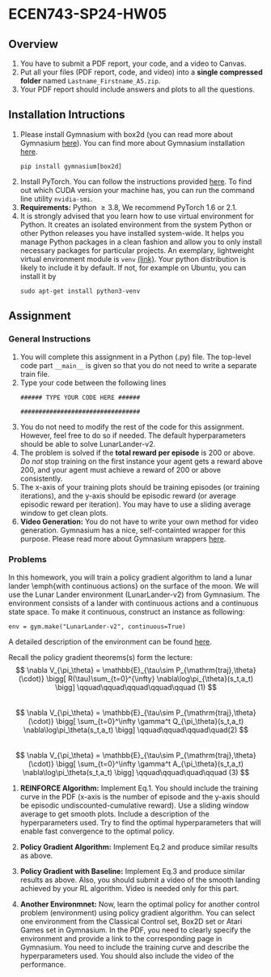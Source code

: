 # ECEN743-SP24-HW05

## Overview

1. You have to submit a PDF report, your code, and a video to Canvas.
2. Put all your files (PDF report, code, and video) into a **single compressed folder** named `Lastname_Firstname_A5.zip`.
3. Your PDF report should include answers and plots to all the questions.

## Installation Intructions

1. Please install Gymnasium with box2d (you can read more about Gymnasium [here](https://gymnasium.farama.org/)). You can find more about Gymnasium installation [here](https://github.com/Farama-Foundation/Gymnasium).
    ```
    pip install gymnasium[box2d]
    ```
2. Install PyTorch. You can follow the instructions provided [here](https://pytorch.org/get-started/locally/). To find out which CUDA version your machine has, you can run the command line utility ```nvidia-smi```.
3. **Requirements:** Python $\geq 3.8$, We recommend PyTorch $1.6$ or $2.1$.
4. It is strongly advised that you learn how to use virtual environment for Python. It creates an isolated environment from the system Python or other Python releases you have installed system-wide. It helps you manage Python packages in a clean fashion and allow you to only install necessary packages for particular projects. An exemplary, lightweight virtual environment module is `venv` [(link)](https://docs.python.org/3/library/venv.html). Your python distribution is likely to include it by default. If not, for example on Ubuntu, you can install it by
    ```
    sudo apt-get install python3-venv
    ```

## Assignment

### General Instructions

1.  You will complete this assignment in a Python (.py) file. The top-level code part ```__main__``` is given so that you do not need to write a separate train file.
2.  Type your code between the following lines
    ```
    ###### TYPE YOUR CODE HERE ######
    
    #################################
    ```
3. You do not need to modify the rest of the code for this assignment. However, feel free to do so if needed. The default hyperparameters should be able to solve LunarLander-v2.
4. The problem is solved if the **total reward per episode** is 200 or above. *Do not* stop training on the first instance your agent gets a reward above 200, and your agent must achieve a reward of  200 or above consistently.
5. The x-axis of your training plots should be  training episodes (or training iterations), and the y-axis should be episodic reward (or average episodic reward per iteration). You may have to use a sliding average window to get clean plots.
6. **Video Generation:** You do not have to write your own method for video generation. Gymnasium has a nice, self-containted wrapper for this purpose. Please read more about Gymnasium wrappers [here](https://gymnasium.farama.org/api/wrappers/).

### Problems

In this homework, you will train a policy gradient algorithm to land a lunar lander \emph{with continuous  actions} on the surface of the moon. We will use the Lunar Lander environment (LunarLander-v2) from  Gymnasium. The environment consists of a lander with continuous  actions and a continuous state space. To make it continuous, construct an instance as following:
```
env = gym.make("LunarLander-v2", continuous=True)
```
 A detailed description of the environment can be found [here](https://gymnasium.farama.org/environments/box2d/lunar_lander/).

Recall the policy gradient theorems(s) form the lecture:  
$$
\nabla V_{\pi_\theta} = \mathbb{E}_{\tau\sim P_{\mathrm{traj},\theta}(\cdot)} \bigg[ R(\tau)\sum_{t=0}^{\infty} \nabla\log\pi_{\theta}(s_t,a_t) \bigg] \qquad\qquad\qquad\qquad\qquad (1)
$$  
$$
\nabla V_{\pi_\theta} = \mathbb{E}_{\tau\sim P_{\mathrm{traj},\theta}(\cdot)} \bigg[ \sum_{t=0}^\infty \gamma^t Q_{\pi_\theta}(s_t,a_t) \nabla\log\pi_\theta(s_t,a_t) \bigg] \qquad\qquad\qquad\quad(2)
$$  
$$
\nabla V_{\pi_\theta} = \mathbb{E}_{\tau\sim P_{\mathrm{traj},\theta}(\cdot)} \bigg[ \sum_{t=0}^\infty \gamma^t A_{\pi_\theta}(s_t,a_t) \nabla\log\pi_\theta(s_t,a_t) \bigg] \qquad\qquad\quad\qquad (3)
$$


1. **REINFORCE Algorithm:** Implement Eq.1. You should include the training curve in the PDF (x-axis is the number of episode and the y-axis should be episodic undiscounted-cumulative reward). Use a sliding window average to get smooth plots. Include a description of the hyperparameters used. Try to find the optimal hyperparameters that will enable fast convergence to the optimal policy.  

2. **Policy Gradient Algorithm:** Implement Eq.2 and produce similar results as above.

3. **Policy Gradient with Baseline:** Implement Eq.3 and produce similar results as above. Also, you should submit a video of the smooth landing achieved by your RL algorithm. Video is needed only for this part.

4. **Another Environmnet:** Now, learn the optimal policy for another control problem (environment) using policy gradient algorithm. You can select one environment from the Classical Control set, Box2D set or Atari Games set in Gymnasium. In the PDF, you need to clearly specify the environment and provide a link to the corresponding page in Gymnasium. You need to include the training curve and describe the hyperparameters used. You should also include the video of the performance.
